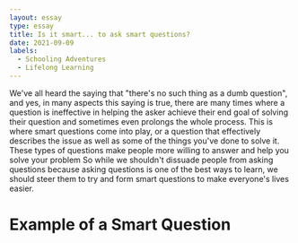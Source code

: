 ```yaml
---
layout: essay
type: essay
title: Is it smart... to ask smart questions?
date: 2021-09-09
labels:
  - Schooling Adventures
  - Lifelong Learning
---
```


We've all heard the saying that "there's no such thing as a dumb question", and yes, in many aspects this saying is true, there are many times where a question is ineffective in helping the asker achieve their end goal of solving their question and sometimes even prolongs the whole process. This is where smart questions come into play, or a question that effectively describes the issue as well as some of the things you've done to solve it. These types of questions make people more willing to answer and help you solve your problem So while we shouldn't dissuade people from asking questions because asking questions is one of the best ways to learn, we should steer them to try and form smart questions to make everyone's lives easier.

# Example of a Smart Question
